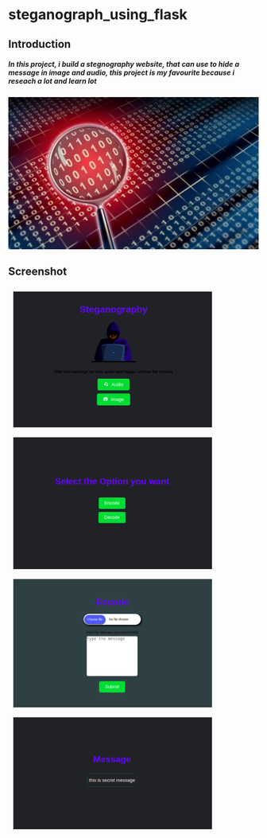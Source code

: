 # steganograph_using_flask

## Introduction
#####      In this project, i build a stegnography website, that can use to hide a message in image and audio, this project is my favourite because i reseach a lot and learn lot



![stegnography][thumbnail]


## Screenshot
<img src="screenshots/screenshot1.png"
     alt="skill"
     style="float:left; margin: 10px;"
     width="400"/><img src="screenshots/screenshot2.png"
     alt="skill"
     style="float:left; margin: 10px;"
     width="400"/><img src="screenshots/screenshot3.png"
     alt="skill"
     style="float:left; margin: 10px;"
     width="400"/><img src="screenshots/screenshot4.png"
     alt="skill"
     style="float:left; margin: 10px;"
     width="400"/>




[thumbnail]: https://github.com/MdNaina/steganograph_using_flask/blob/main/screenshots/thumbnail.png "thumbnail"
